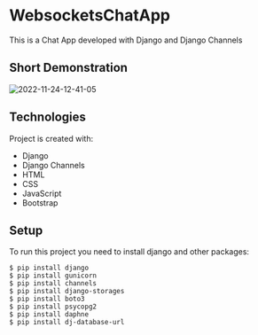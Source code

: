 # WebsocketsChatApp

This is a Chat App developed with Django and Django Channels  

## Short Demonstration 

![2022-11-24-12-41-05](https://user-images.githubusercontent.com/81069467/203776048-13834bc6-8143-44ad-9e04-93815d25f3c4.gif)


## Technologies
Project is created with:
* Django
* Django Channels
* HTML
* CSS
* JavaScript
* Bootstrap


## Setup
To run this project you need to install django and other packages:
```
$ pip install django
$ pip install gunicorn
$ pip install channels
$ pip install django-storages
$ pip install boto3
$ pip install psycopg2
$ pip install daphne
$ pip install dj-database-url
```
